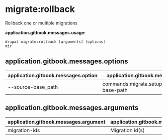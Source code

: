 # migrate:rollback
Rollback one or multiple migrations

**application.gitbook.messages.usage:**
```
drupal migrate:rollback [arguments] [options]
mir
```

## application.gitbook.messages.options
application.gitbook.messages.option | application.gitbook.messages.details
-------|-------------
--source-base_path | commands.migrate.setup.options.source-base-path

## application.gitbook.messages.arguments
application.gitbook.messages.argument | application.gitbook.messages.details
---------|-------------
migration-ids | Migration id(s)
